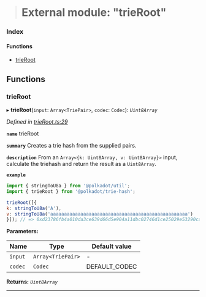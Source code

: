> # External module: "trieRoot"

### Index

#### Functions

* [trieRoot](_trieroot_.md#trieroot)

## Functions

###  trieRoot

▸ **trieRoot**(`input`: `Array<TriePair>`, `codec`: `Codec`): *`Uint8Array`*

*Defined in [trieRoot.ts:29](url)*

**`name`** trieRoot

**`summary`** Creates a trie hash from the supplied pairs.

**`description`** 
From an `Array<{k: Uint8Array, v: Uint8Array}>` input, calculate the triehash and return the result as a `Uint8Array`.

**`example`** 
<BR>

```javascript
import { stringToU8a } from '@polkadot/util';
import { trieRoot } from '@polkadot/trie-hash';

trieRoot([{
k: stringToU8a('A'),
v: stringToU8a('aaaaaaaaaaaaaaaaaaaaaaaaaaaaaaaaaaaaaaaaaaaaaaaaaa')
}]); // => 0xd23786fb4a010da3ce639d66d5e904a11dbc02746d1ce25029e53290cabf28ab
```

**Parameters:**

Name | Type | Default value |
------ | ------ | ------ |
`input` | `Array<TriePair>` | - |
`codec` | `Codec` |  DEFAULT_CODEC |

**Returns:** *`Uint8Array`*

___